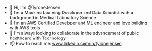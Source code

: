 - 👋 Hi, I’m @TyroneJensen
- 👀 I’m a Machine Learning Developer and Data Scientist with a background in Medical Laboratory Science
- 🥇 I’m an AWS Certified Developer and ML engineer and love building with AWS tools
- 💞️ I'm always looking to collaborate in the advancement of public healthcare with Technology
- 📫 How to reach me: www.linkedin.com/in/tyronejensen

<!---
TyroneJensen/TyroneJensen is a ✨ special ✨ repository because its `README.md` (this file) appears on your GitHub profile.
You can click the Preview link to take a look at your changes.
--->
